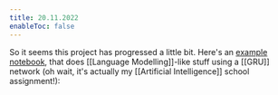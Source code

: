 ```yaml
---
title: 20.11.2022
enableToc: false
---
```

So it seems this project has progressed a little bit.
Here's an [example notebook](CRSWRK2_FINAL.html), that does [[Language Modelling]]-like stuff using a [[GRU]] network (oh wait, it's actually my [[Artificial Intelligence]] school assignment!):
